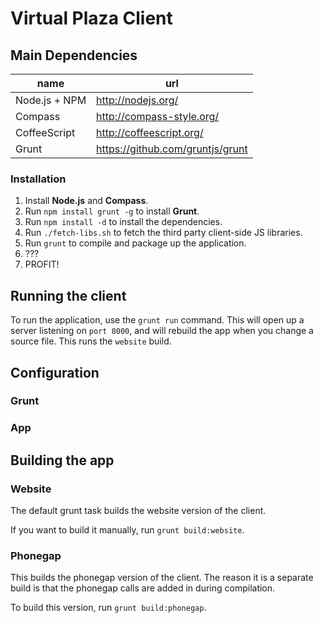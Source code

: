 
# Virtual Plaza Client


## Main Dependencies

name          | url
--------------|-----------------------------------
Node.js + NPM | http://nodejs.org/
Compass       | http://compass-style.org/
CoffeeScript  | http://coffeescript.org/
Grunt         | https://github.com/gruntjs/grunt


### Installation

1. Install **Node.js** and **Compass**.
2. Run `npm install grunt -g` to install **Grunt**.
4. Run `npm install -d` to install the dependencies.
5. Run `./fetch-libs.sh` to fetch the third party client-side JS libraries.
6. Run `grunt` to compile and package up the application.
7. ???
8. PROFIT!


## Running the client

To run the application, use the `grunt run` command. This will open up a
server listening on `port 8000`, and will rebuild the app when you change
a source file. This runs the `website` build.


## Configuration

### Grunt

### App



## Building the app

### Website

The default grunt task builds the website version of the client.

If you want to build it manually, run `grunt build:website`.

### Phonegap

This builds the phonegap version of the client. The reason it is a separate build
is that the phonegap calls are added in during compilation.

To build this version, run `grunt build:phonegap`.